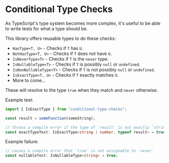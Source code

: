 # Conditional Type Checks

As TypeScript's type system becomes more complex, it's useful to be able to write tests for what a type should be.

This library offers reusable types to do these checks:

* `HasType<T, U>` - Checks if `T` has `U`.
* `NotHasType<T, U>` - Checks if `T` does not have `U`.
* `IsNeverType<T>` - Checks if `T` is the `never` type.
* `IsNullableType<T>` - Checks if `T` is possibly `null` or `undefined`.
* `IsNonNullableType<T>` - Checks if `T` is not possibly `null` or `undefined`.
* `IsExactType<T, U>` - Checks if `T` exactly matches `U`.
* More to come...

These will resolve to the type `true` when they match and `never` otherwise.

Example test:

```ts
import { IsExactType } from "conditional-type-checks";

const result = someFunction(someString);

// throws a compile error if the type of `result` is not exactly `string | number`
const exactTypeTest: IsExactType<string | number, typeof result> = true;
```

Example failure:

```ts
// causes a compile error that `true` is not assignable to `never`
const nullableTest: IsNullableType<string> = true;
```
